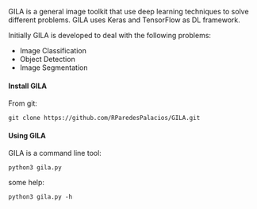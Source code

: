 
GILA is a general image toolkit that use deep learning techniques to solve different problems. GILA uses Keras and TensorFlow as DL framework.

Initially GILA is developed to deal with the following problems:

* Image Classification
* Object Detection
* Image Segmentation

#### Install GILA

From git:

~~~shell
git clone https://github.com/RParedesPalacios/GILA.git
~~~

#### Using GILA

GILA is a command line tool:

~~~shell
python3 gila.py
~~~

some help:

~~~shell
python3 gila.py -h
~~~
